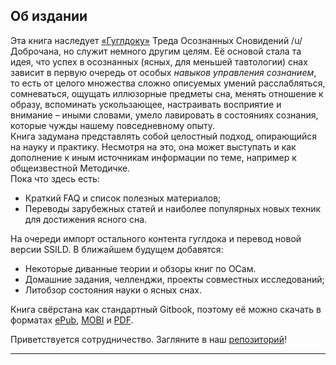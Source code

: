 ## Об издании

Эта книга наследует [«Гуглдоку»](http://goo.gl/NE4e5V) Треда Осознанных Сновидений /u/ Доброчана, но служит немного другим целям. Её основой стала та идея, что успех в осознанных (ясных, для меньшей тавтологии) снах зависит в первую очередь от особых *навыков управления сознанием*, то есть от целого множества сложно описуемых умений расслабляться, сомневаться, ощущать иллюзорные предметы сна,  менять отношение к образу, вспоминать ускользающее, настраивать восприятие и внимание – иными словами, умело лавировать в состояниях сознания, которые чужды нашему повседневному опыту.  
Книга задумана представлять собой целостный подход, опирающийся на науку и практику. Несмотря на это, она может выступать и как дополнение к иным источникам информации по теме, например к общеизвестной Методичке.  
Пока что здесь есть:  

* Краткий FAQ и список полезных материалов;
* Переводы зарубежных статей и наиболее популярных новых техник для достижения ясного сна.

На очереди импорт остального контента гуглдока и перевод новой версии SSILD.
В ближайшем будущем добавятся:

* Некоторые диванные теории и обзоры книг по ОСам.
* Домашние задания, челленджи, проекты совместных исследований; 
* Литобзор состояния науки о ясных снах.

Книга свёрстана как стандартный Gitbook, поэтому её можно скачать в форматах [ePub](https://www.gitbook.com/download/epub/book/lucid/lds), [MOBI](https://www.gitbook.com/download/mobi/book/lucid/lds) и [PDF](https://www.gitbook.com/download/pdf/book/lucid/lds).

Приветствуется сотрудничество. Загляните в наш [репозиторий](https://github.com/LucidDreamTeam/Lucid-Dreaming-Skills)!

----